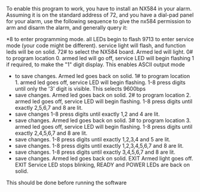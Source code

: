 To enable this program to work, you have to install an NX584 in your alarm.
Assuming it is on the standard address of 72, and you have a dial-pad panel
for your alarm, use the following sequence to give the nx584 permission to
arm and disarm the alarm, and generally query it:

*8   to enter programming mode. all LEDs begin to flash
9713 to enter service mode (your code might be different). service light will flash, and function leds will be on solid.
72#  to select the NX584 board. Armed led will light.
0#    to program location 0. armed led will go off, service LED will begin flashing
1    if required, to make the "1" digit display. This enables ASCII output mode
*    to save changes. Armed led goes back on solid.
1#   to program location 1. armed led goes off, service LED will begin flashing.
1-8  press digits until only the '3' digit is visible. This selects 9600bps
*    save changes. Armed led goes back on solid.
2#   to program location 2. armed led goes off, service LED will begin flashing.
1-8  press digits until exactly 2,5,6,7 and 8 are lit.
*    save changes
1-8  press digits until exactly 1,2 and 4 are lit.
*    save changes. Armed led goes back on solid.
3#   to program location 3. armed led goes off, service LED will begin flashing.
1-8  press digits until exactly 2,4,5,6,7 and 8 are lit.
*    save changes.
1-8  press digits until exactly 1,2,3,4 and 5 are lit.
*    save changes.
1-8  press digits until exactly 1,2,3,4,5,6,7 and 8 are lit.
*    save changes.
1-8  press digits until exactly 3,4,5,6,7 and 8 are lit.
*    save changes. Armed led goes back on solid.
EXIT Armed light goes off.
EXIT Service LED stops blinking, READY and POWER LEDs are back on solid.

This should be done before running the software



